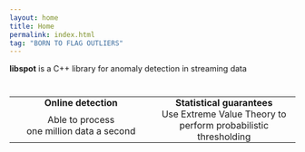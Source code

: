 ```yaml
---
layout: home
title: Home
permalink: index.html
tag: "BORN TO FLAG OUTLIERS"
---
```



**libspot** is a C++ library for anomaly detection in streaming data


<style type="text/css">
    td {
        padding: 0;
        white-space: pre-wrap;
    }
</style> 


<table align="center" width="90%" style="margin: 8% auto;">
	<TR ALIGN="CENTER">
		<td width="50%"><i class="fa fa-angle-double-right fa-2x" aria-hidden="true"></i></TD>
		<td width="50%"><i class="fa fa-superscript fa-2x" aria-hidden="true"></i></TD>
   </TR>
   <TR ALIGN="CENTER">
		<td width="50%"><b>Online detection</b></td>
		<td width="50%"><b>Statistical guarantees</b></td>
   </TR>
   <TR ALIGN="CENTER">
		<td width="50%">Able to process<br>one million data a second</td>
		<td width="50%">Use Extreme Value Theory to<br>perform probabilistic thresholding</td>
   </TR>
</table>

